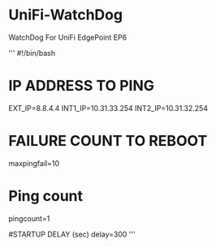 # UniFi-WatchDog
WatchDog For UniFi EdgePoint EP6

'''
#!/bin/bash

# IP ADDRESS TO PING
EXT_IP=8.8.4.4
INT1_IP=10.31.33.254
INT2_IP=10.31.32.254

# FAILURE COUNT TO REBOOT
maxpingfail=10

# Ping count
pingcount=1

#STARTUP DELAY (sec)
delay=300
'''
